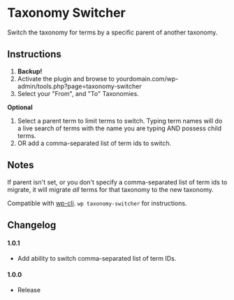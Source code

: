 Taxonomy Switcher
======================

Switch the taxonomy for terms by a specific parent of another taxonomy.

## Instructions

1. **Backup!**
2. Activate the plugin and browse to yourdomain.com/wp-admin/tools.php?page=taxonomy-switcher
3. Select your "From", and "To" Taxonomies.

**Optional**  

1. Select a parent term to limit terms to switch. Typing term names will do a live search of terms with the name you are typing AND possess child terms.
2. OR add a comma-separated list of term ids to switch.

## Notes

If parent isn't set, or you don't specify a comma-separated list of term ids to migrate, it will migrate *all* terms for that taxonomy to the new taxonomy.

Compatible with [wp-cli](http://wp-cli.org/). `wp taxonomy-switcher` for instructions.

## Changelog

#### 1.0.1
* Add ability to switch comma-separated list of term IDs.

#### 1.0.0
* Release
